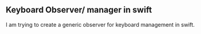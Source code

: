 ## Keyboard Observer/ manager in swift

I am trying to create a generic observer for keyboard management in swift.
